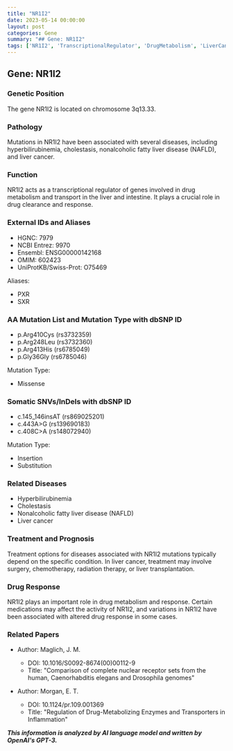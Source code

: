 ```yaml
---
title: "NR1I2"
date: 2023-05-14 00:00:00
layout: post
categories: Gene
summary: "## Gene: NR1I2"
tags: ['NR1I2', 'TranscriptionalRegulator', 'DrugMetabolism', 'LiverCancer', 'Mutation', 'DrugResponse', 'TreatmentOptions', 'GeneticInformationAnalysis']
---
```


## Gene: NR1I2

### Genetic Position 
The gene NR1I2 is located on chromosome 3q13.33.

### Pathology 
Mutations in NR1I2 have been associated with several diseases, including hyperbilirubinemia, cholestasis, nonalcoholic fatty liver disease (NAFLD), and liver cancer.
 
### Function 
NR1I2 acts as a transcriptional regulator of genes involved in drug metabolism and transport in the liver and intestine. It plays a crucial role in drug clearance and response.

### External IDs and Aliases 
- HGNC: 7979
- NCBI Entrez: 9970
- Ensembl: ENSG00000142168
- OMIM: 602423
- UniProtKB/Swiss-Prot: O75469

Aliases:
- PXR
- SXR

### AA Mutation List and Mutation Type with dbSNP ID
- p.Arg410Cys (rs3732359)
- p.Arg248Leu (rs3732360)
- p.Arg413His (rs6785049)
- p.Gly36Gly (rs6785046)

Mutation Type:
- Missense

### Somatic SNVs/InDels with dbSNP ID
- c.145_146insAT (rs869025201)
- c.443A>G (rs139690183)
- c.408C>A (rs148072940)

Mutation Type:
- Insertion
- Substitution

### Related Diseases
- Hyperbilirubinemia
- Cholestasis
- Nonalcoholic fatty liver disease (NAFLD)
- Liver cancer

### Treatment and Prognosis 
Treatment options for diseases associated with NR1I2 mutations typically depend on the specific condition. In liver cancer, treatment may involve surgery, chemotherapy, radiation therapy, or liver transplantation.
 
### Drug Response 
NR1I2 plays an important role in drug metabolism and response. Certain medications may affect the activity of NR1I2, and variations in NR1I2 have been associated with altered drug response in some cases.

### Related Papers 

- Author: Maglich, J. M.
  - DOI: 10.1016/S0092-8674(00)00112-9
  - Title: "Comparison of complete nuclear receptor sets from the human, Caenorhabditis elegans and Drosophila genomes"
 
- Author: Morgan, E. T.
  - DOI: 10.1124/pr.109.001369
  - Title: "Regulation of Drug-Metabolizing Enzymes and Transporters in Inflammation"

**_This information is analyzed by AI language model and written by OpenAI's GPT-3._**